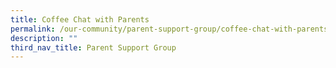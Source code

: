 ```yaml
---
title: Coffee Chat with Parents
permalink: /our-community/parent-support-group/coffee-chat-with-parents
description: ""
third_nav_title: Parent Support Group
---
```

